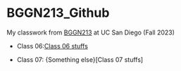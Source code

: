 # BGGN213_Github
My classwork from [BGGN213](https://bioboot.github.io/bggn213_F23/) at UC San Diego (Fall 2023)

- Class 06:[Class 06 stuffs](https://github.com/Aaron5947/BGGN213_Github/blob/main/class%2006/class-06.pdf)


- Class 07: {Something else}[Class 07 stuffs]
